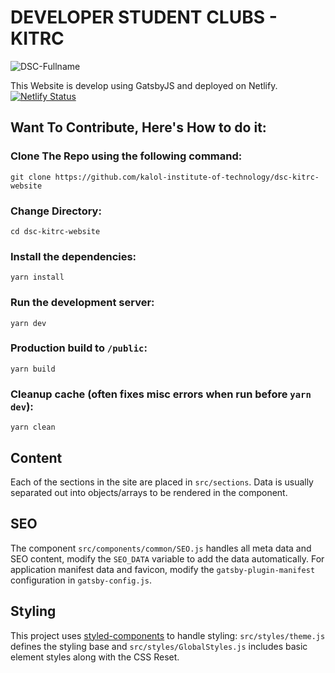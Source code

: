 # DEVELOPER STUDENT CLUBS - KITRC

![DSC-Fullname](https://user-images.githubusercontent.com/41849970/68694056-72f74200-059e-11ea-85fe-76b37be8e5d5.png)


This Website is develop using GatsbyJS and deployed on Netlify.   [![Netlify Status](https://api.netlify.com/api/v1/badges/01d5b321-ca03-4eb0-b326-c2afa8f159c9/deploy-status)](https://app.netlify.com/sites/dsckitrc/deploys)

## Want To Contribute, Here's How to do it:

### Clone The Repo using the following command:

    git clone https://github.com/kalol-institute-of-technology/dsc-kitrc-website
    
### Change Directory:
  
    cd dsc-kitrc-website
    
### Install the dependencies:

    yarn install

### Run the development server:

    yarn dev

### Production build to `/public`:

    yarn build

### Cleanup cache (often fixes misc errors when run before `yarn dev`):

    yarn clean

## Content

Each of the sections in the site are placed in `src/sections`. Data is usually separated out into objects/arrays to be rendered in the component.

## SEO

The component `src/components/common/SEO.js` handles all meta data and SEO content, modify the `SEO_DATA` variable to add the data automatically. For application manifest data and favicon, modify the `gatsby-plugin-manifest` configuration in `gatsby-config.js`.

## Styling

This project uses [styled-components]() to handle styling: `src/styles/theme.js` defines the styling base and `src/styles/GlobalStyles.js` includes basic element styles along with the CSS Reset.
